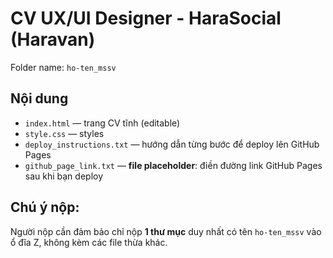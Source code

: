 # CV UX/UI Designer - HaraSocial (Haravan)
Folder name: `ho-ten_mssv`

## Nội dung
- `index.html` — trang CV tĩnh (editable)
- `style.css` — styles
- `deploy_instructions.txt` — hướng dẫn từng bước để deploy lên GitHub Pages
- `github_page_link.txt` — **file placeholder**: điền đường link GitHub Pages sau khi bạn deploy

## Chú ý nộp:
Người nộp cần đảm bảo chỉ nộp **1 thư mục** duy nhất có tên `ho-ten_mssv` vào ổ đĩa Z, không kèm các file thừa khác.
